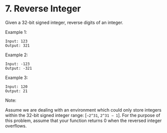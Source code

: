 # 7. Reverse Integer

Given a 32-bit signed integer, reverse digits of an integer.

Example 1:
````
Input: 123
Output: 321
````
Example 2:
````
Input: -123
Output: -321
````
Example 3:
````
Input: 120
Output: 21
````
Note:

Assume we are dealing with an environment which could only store integers within the 32-bit signed integer range: [`−2^31`, `2^31 − 1`]. For the purpose of this problem, assume that your function returns 0 when the reversed integer overflows.
